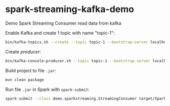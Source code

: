 # spark-streaming-kafka-demo
Demo Spark Streaming Consumer read data from kafka

Enable Kafka and create 1 topic with name "topic-1": 

```bash
bin/kafka-topics.sh --create --topic topic-1 --bootstrap-server localhost:9092
```

Create _producer_: 

```bash
bin/kafka-console-producer.sh --topic topic-1 --bootstrap-server localhost:9092
```

Build project to file `.jar`: 

```bash
mvn clean package
```

Run file `.jar` in Spark with `spark-submit`: 

```bash
spark-submit --class demo.sparkstreaming.StreamingConsumer target/SparkStreamingDemo-V1-jar-with-dependencies.jar
```
